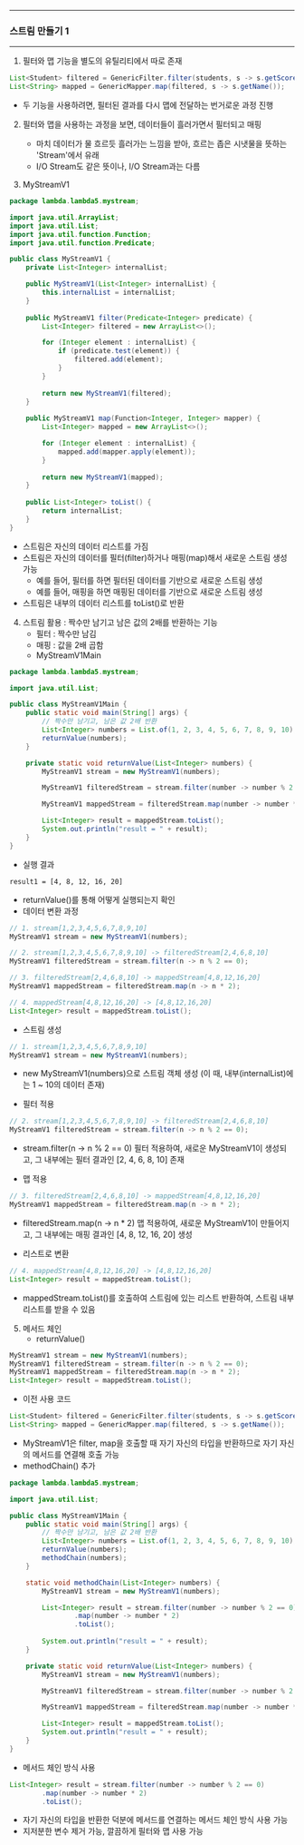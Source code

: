 -----
### 스트림 만들기 1
-----
1. 필터와 맵 기능을 별도의 유틸리티에서 따로 존재
```java
List<Student> filtered = GenericFilter.filter(students, s -> s.getScore() >= 80);
List<String> mapped = GenericMapper.map(filtered, s -> s.getName());
```
 - 두 기능을 사용하려면, 필터된 결과를 다시 맵에 전달하는 번거로운 과정 진행

2. 필터와 맵을 사용하는 과정을 보면, 데이터들이 흘러가면서 필터되고 매핑
   - 마치 데이터가 물 흐르듯 흘러가는 느낌을 받아, 흐르는 좁은 시냇물을 뜻하는 'Stream'에서 유래
   - I/O Stream도 같은 뜻이나, I/O Stream과는 다름

3. MyStreamV1
```java
package lambda.lambda5.mystream;

import java.util.ArrayList;
import java.util.List;
import java.util.function.Function;
import java.util.function.Predicate;

public class MyStreamV1 {
    private List<Integer> internalList;

    public MyStreamV1(List<Integer> internalList) {
        this.internalList = internalList;
    }
    
    public MyStreamV1 filter(Predicate<Integer> predicate) {
        List<Integer> filtered = new ArrayList<>();

        for (Integer element : internalList) {
            if (predicate.test(element)) {
                filtered.add(element);
            }
        }
        
        return new MyStreamV1(filtered);
    }
    
    public MyStreamV1 map(Function<Integer, Integer> mapper) {
        List<Integer> mapped = new ArrayList<>();

        for (Integer element : internalList) {
            mapped.add(mapper.apply(element));
        }
        
        return new MyStreamV1(mapped);
    }
    
    public List<Integer> toList() {
        return internalList;
    }
}
```
  - 스트림은 자신의 데이터 리스트를 가짐
  - 스트림은 자신의 데이터를 필터(filter)하거나 매핑(map)해서 새로운 스트림 생성 가능
    + 예를 들어, 필터를 하면 필터된 데이터를 기반으로 새로운 스트림 생성
    + 예를 들어, 매핑을 하면 매핑된 데이터를 기반으로 새로운 스트림 생성
  - 스트림은 내부의 데이터 리스트를 toList()로 반환

4. 스트림 활용 : 짝수만 남기고 남은 값의 2배를 반환하는 기능
   - 필터 : 짝수만 남김
   - 매핑 : 값을 2배 곱함
   - MyStreamV1Main
```java
package lambda.lambda5.mystream;

import java.util.List;

public class MyStreamV1Main {
    public static void main(String[] args) {
        // 짝수만 남기고, 남은 값 2배 반환
        List<Integer> numbers = List.of(1, 2, 3, 4, 5, 6, 7, 8, 9, 10);
        returnValue(numbers);
    }

    private static void returnValue(List<Integer> numbers) {
        MyStreamV1 stream = new MyStreamV1(numbers);

        MyStreamV1 filteredStream = stream.filter(number -> number % 2 == 0);

        MyStreamV1 mappedStream = filteredStream.map(number -> number * 2);

        List<Integer> result = mappedStream.toList();
        System.out.println("result = " + result);
    }
}
```
  - 실행 결과
```
result1 = [4, 8, 12, 16, 20]
```
  - returnValue()를 통해 어떻게 실행되는지 확인
  - 데이터 변환 과정
```java
// 1. stream[1,2,3,4,5,6,7,8,9,10]
MyStreamV1 stream = new MyStreamV1(numbers);

// 2. stream[1,2,3,4,5,6,7,8,9,10] -> filteredStream[2,4,6,8,10]
MyStreamV1 filteredStream = stream.filter(n -> n % 2 == 0);

// 3. filteredStream[2,4,6,8,10] -> mappedStream[4,8,12,16,20]
MyStreamV1 mappedStream = filteredStream.map(n -> n * 2);

// 4. mappedStream[4,8,12,16,20] -> [4,8,12,16,20]
List<Integer> result = mappedStream.toList();
```

  - 스트림 생성
```java
// 1. stream[1,2,3,4,5,6,7,8,9,10]
MyStreamV1 stream = new MyStreamV1(numbers);
```
  - new MyStreamV1(numbers)으로 스트림 객체 생성 (이 때, 내부(internalList)에는 1 ~ 10의 데이터 존재)

  - 필터 적용
```java
// 2. stream[1,2,3,4,5,6,7,8,9,10] -> filteredStream[2,4,6,8,10]
MyStreamV1 filteredStream = stream.filter(n -> n % 2 == 0);
```
  - stream.filter(n -> n % 2 == 0) 필터 적용하여, 새로운 MyStreamV1이 생성되고, 그 내부에는 필터 결과인 [2, 4, 6, 8, 10] 존재

  - 맵 적용
```java
// 3. filteredStream[2,4,6,8,10] -> mappedStream[4,8,12,16,20]
MyStreamV1 mappedStream = filteredStream.map(n -> n * 2);
```
  - filteredStream.map(n -> n * 2) 맵 적용하여, 새로운 MyStreamV1이 만들어지고, 그 내부에는 매핑 결과인 [4, 8, 12, 16, 20] 생성

  - 리스트로 변환
```java
// 4. mappedStream[4,8,12,16,20] -> [4,8,12,16,20]
List<Integer> result = mappedStream.toList();
```
  - mappedStream.toList()를 호출하여 스트림에 있는 리스트 반환하여, 스트림 내부 리스트를 받을 수 있음

5. 메서드 체인
   - returnValue()
```java
MyStreamV1 stream = new MyStreamV1(numbers);
MyStreamV1 filteredStream = stream.filter(n -> n % 2 == 0);
MyStreamV1 mappedStream = filteredStream.map(n -> n * 2);
List<Integer> result = mappedStream.toList();
```

  - 이전 사용 코드
```java
List<Student> filtered = GenericFilter.filter(students, s -> s.getScore() >= 80);
List<String> mapped = GenericMapper.map(filtered, s -> s.getName());
```

  - MyStreamV1은 filter, map을 호출할 때 자기 자신의 타입을 반환하므로 자기 자신의 메서드를 연결해 호출 가능
  - methodChain() 추가
```java
package lambda.lambda5.mystream;

import java.util.List;

public class MyStreamV1Main {
    public static void main(String[] args) {
        // 짝수만 남기고, 남은 값 2배 반환
        List<Integer> numbers = List.of(1, 2, 3, 4, 5, 6, 7, 8, 9, 10);
        returnValue(numbers);
        methodChain(numbers);
    }

    static void methodChain(List<Integer> numbers) {
        MyStreamV1 stream = new MyStreamV1(numbers);

        List<Integer> result = stream.filter(number -> number % 2 == 0)
                .map(number -> number * 2)
                .toList();
        
        System.out.println("result = " + result);
    }

    private static void returnValue(List<Integer> numbers) {
        MyStreamV1 stream = new MyStreamV1(numbers);

        MyStreamV1 filteredStream = stream.filter(number -> number % 2 == 0);

        MyStreamV1 mappedStream = filteredStream.map(number -> number * 2);

        List<Integer> result = mappedStream.toList();
        System.out.println("result = " + result);
    }
}
```

  - 메서드 체인 방식 사용
```java
List<Integer> result = stream.filter(number -> number % 2 == 0)
        .map(number -> number * 2)
        .toList();
```

  - 자기 자신의 타입을 반환한 덕분에 메서드를 연결하는 메서드 체인 방식 사용 가능
  - 지저분한 변수 제거 가능, 깔끔하게 필터와 맵 사용 가능
